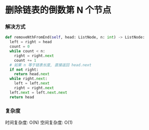 # 删除链表的倒数第 N 个节点

### 解决方式

```python
def removeNthFromEnd(self, head: ListNode, n: int) -> ListNode:
  left = right = head
  count = 0
  while count < n:
    right = right.next
    count += 1
  # 如果 n 等于链表长度, 直接返回 head.next
  if not right:
    return head.next
  while right.next:
    left = left.next
    right = right.next
  left.next = left.next.next
  return head
```

### 复杂度

时间复杂度: O(N)
空间复杂度: O(1)
